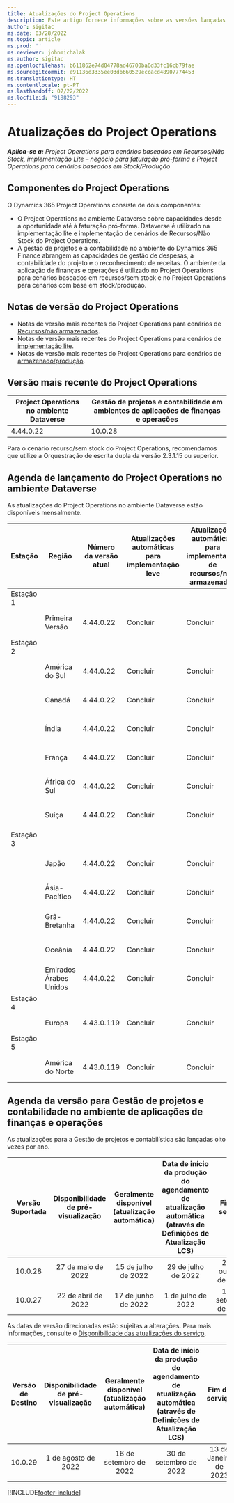 ```yaml
---
title: Atualizações do Project Operations
description: Este artigo fornece informações sobre as versões lançadas do Dynamics 365 Project Operations.
author: sigitac
ms.date: 03/28/2022
ms.topic: article
ms.prod: ''
ms.reviewer: johnmichalak
ms.author: sigitac
ms.openlocfilehash: b611862e74d04778ad46700ba6d33fc16cb79fae
ms.sourcegitcommit: e91136d3335ee03db660529eccacd48907774453
ms.translationtype: HT
ms.contentlocale: pt-PT
ms.lasthandoff: 07/22/2022
ms.locfileid: "9188293"
---
```

# <a name="project-operations-updates"></a>Atualizações do Project Operations

_**Aplica-se a:** Project Operations para cenários baseados em Recursos/Não Stock, implementação Lite – negócio para faturação pró-forma e Project Operations para cenários baseados em Stock/Produção_



## <a name="project-operations-components"></a>Componentes do Project Operations

O Dynamics 365 Project Operations consiste de dois componentes:

- O Project Operations no ambiente Dataverse cobre capacidades desde a oportunidade até à faturação pró-forma. Dataverse é utilizado na implementação lite e implementação de cenários de Recursos/Não Stock do Project Operations.
- A gestão de projetos e a contabilidade no ambiente do Dynamics 365 Finance abrangem as capacidades de gestão de despesas, a contabilidade do projeto e o reconhecimento de receitas. O ambiente da aplicação de finanças e operações é utilizado no Project Operations para cenários baseados em recursos/sem stock e no Project Operations para cenários com base em stock/produção.

## <a name="project-operations-release-notes"></a>Notas de versão do Project Operations
- Notas de versão mais recentes do Project Operations para cenários de [Recursos/não armazenados](whats-new-july-2022-resource-based.md).
- Notas de versão mais recentes do Project Operations para cenários de [implementação lite](../pro/whats-new/whats-new-july-2022-lite.md).
- Notas de versão mais recentes do Project Operations para cenários de [armazenado/produção](../prod-pma/whats-new/whats-new-jul-2022-stocked.md).

## <a name="project-operations-latest-version"></a>Versão mais recente do Project Operations

| Project Operations no ambiente Dataverse | Gestão de projetos e contabilidade em ambientes de aplicações de finanças e operações | 
| --- | --- |
| 4.44.0.22 | 10.0.28 |

Para o cenário recurso/sem stock do Project Operations, recomendamos que utilize a Orquestração de escrita dupla da versão 2.3.1.15 ou superior.

## <a name="release-schedule-for-project-operations-on-dataverse-environment"></a>Agenda de lançamento do Project Operations no ambiente Dataverse

As atualizações do Project Operations no ambiente Dataverse estão disponíveis mensalmente. 

| Estação | Região | Número da versão atual | Atualizações automáticas para implementação leve | Atualizações automáticas para implementação de recursos/não armazenados | Número da próxima versão | Próxima versão geralmente disponível |
|-----------|-----------------------|-----------------|--------------------|---------------------|---------------------|---------------------|
| Estação 1 |   &nbsp;              |    &nbsp;       | &nbsp;             |      &nbsp;         |      &nbsp;         |      &nbsp;         |
|   &nbsp;  | Primeira Versão         |  4.44.0.22      | Concluir           | Concluir            | TBD                 | 05 de agosto de 2022       |
| Estação 2 |   &nbsp;              |    &nbsp;       | &nbsp;             |      &nbsp;         |      &nbsp;         |      &nbsp;         |
|   &nbsp;  | América do Sul         |  4.44.0.22      | Concluir           | Concluir            | TBD                 | 06 de agosto de 2022       |
|   &nbsp;  | Canadá                |  4.44.0.22      | Concluir           | Concluir            | TBD                 | 06 de agosto de 2022       |
|   &nbsp;  | Índia                 |  4.44.0.22      | Concluir           | Concluir            | TBD                 | 06 de agosto de 2022       |
|   &nbsp;  | França                |  4.44.0.22      | Concluir           | Concluir            | TBD                 | 06 de agosto de 2022       |
|   &nbsp;  | África do Sul          |  4.44.0.22      | Concluir           | Concluir            | TBD                 | 06 de agosto de 2022       |
|   &nbsp;  | Suíça           |  4.44.0.22      | Concluir           | Concluir            | TBD                 | 06 de agosto de 2022       |
| Estação 3 |      &nbsp;           |     &nbsp;      |     &nbsp;         |      &nbsp;         |      &nbsp;         |      &nbsp;         |
|   &nbsp;  | Japão                 |  4.44.0.22      | Concluir      | Concluir       | TBD                 | 12 de agosto de 2022       |
|   &nbsp;  | Ásia-Pacífico          |  4.44.0.22      | Concluir      | Concluir       | TBD                 | 12 de agosto de 2022       |
|   &nbsp;  | Grã-Bretanha         |  4.44.0.22      | Concluir      | Concluir       | TBD                 | 12 de agosto de 2022       |
|   &nbsp;  | Oceânia               |  4.44.0.22      | Concluir      | Concluir       | TBD                 | 12 de agosto de 2022       |
|   &nbsp;  | Emirados Árabes Unidos  |  4.44.0.22      | Concluir      | Concluir       | TBD                 | 12 de agosto de 2022       |
| Estação 4 |     &nbsp;            |     &nbsp;      |     &nbsp;         |      &nbsp;         |      &nbsp;         |      &nbsp;         |
|   &nbsp;  | Europa                |  4.43.0.119      | Concluir           | Concluir            | 4.44.0.22           | 29 de julho de 2022       |
| Estação 5 |     &nbsp;            |     &nbsp;      |     &nbsp;         |      &nbsp;         |      &nbsp;         |      &nbsp;         |
|   &nbsp;  | América do Norte         |  4.43.0.119      | Concluir           | Concluir            | 4.44.0.22           | 05 de agosto de 2022       |

## <a name="release-schedule-for-project-management-and-accounting-in-the-finance-and-operations-apps-environment"></a>Agenda da versão para Gestão de projetos e contabilidade no ambiente de aplicações de finanças e operações

As atualizações para a Gestão de projetos e contabilística são lançadas oito vezes por ano.

|Versão Suportada| Disponibilidade de pré-visualização | Geralmente disponível (atualização automática) | Data de início da produção do agendamento de atualização automática (através de Definições de Atualização LCS) |   Fim do serviço   |
|:---------------:|:---------------------------:|:---------------------------------:|:--------------------------------------------------------------------:|:------------------:|
|     10.0.28     |      27 de maio de 2022           |        15 de julho de 2022              |                          29 de julho de 2022                               | 21 de outubro de 2022   |
|     10.0.27     |      22 de abril de 2022         |        17 de junho de 2022              |                          1 de julho de 2022                                | 16 de setembro de 2022 |

As datas de versão direcionadas estão sujeitas a alterações. Para mais informações, consulte o [Disponibilidade das atualizações do serviço](/dynamics365/fin-ops-core/fin-ops/get-started/public-preview-releases?toc=%2fdynamics365%2ffinance%2ftoc.json).

|Versão de Destino | Disponibilidade de pré-visualização | Geralmente disponível (atualização automática) | Data de início da produção do agendamento de atualização automática (através de Definições de Atualização LCS) |   Fim do serviço   |
|:---------------:|:---------------------------:|:---------------------------------:|:--------------------------------------------------------------------:|:------------------:|
|     10.0.29     |      1 de agosto de 2022         |       16 de setembro de 2022          |                        30 de setembro de 2022                            | 13 de Janeiro de 2023   |

[!INCLUDE[footer-include](../includes/footer-banner.md)]
